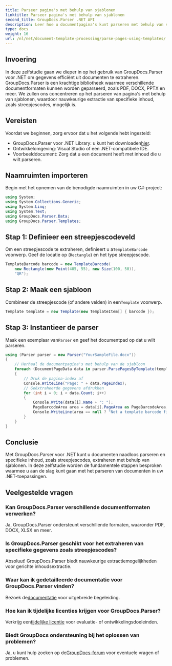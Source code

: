 ```yaml
---
title: Parseer pagina's met behulp van sjablonen
linktitle: Parseer pagina's met behulp van sjablonen
second_title: GroupDocs.Parser .NET API
description: Leer hoe u documentpagina's kunt parseren met behulp van sjablonen in .NET met GroupDocs.Parser. Extraheer specifieke inhoud efficiënt voor uw toepassingen.
type: docs
weight: 16
url: /nl/net/document-template-processing/parse-pages-using-templates/
---
```

## Invoering
In deze zelfstudie gaan we dieper in op het gebruik van GroupDocs.Parser voor .NET om gegevens efficiënt uit documenten te extraheren. GroupDocs.Parser is een krachtige bibliotheek waarmee verschillende documentformaten kunnen worden geparseerd, zoals PDF, DOCX, PPTX en meer. We zullen ons concentreren op het parseren van pagina's met behulp van sjablonen, waardoor nauwkeurige extractie van specifieke inhoud, zoals streepjescodes, mogelijk is.
## Vereisten
Voordat we beginnen, zorg ervoor dat u het volgende hebt ingesteld:
-  GroupDocs.Parser voor .NET Library: u kunt het downloaden[hier](https://releases.groupdocs.com/parser/net/).
- Ontwikkelomgeving: Visual Studio of een .NET-compatibele IDE.
- Voorbeelddocument: Zorg dat u een document heeft met inhoud die u wilt parseren.

## Naamruimten importeren
Begin met het opnemen van de benodigde naamruimten in uw C#-project:
```csharp
using System;
using System.Collections.Generic;
using System.Linq;
using System.Text;
using GroupDocs.Parser.Data;
using GroupDocs.Parser.Templates;
```
## Stap 1: Definieer een streepjescodeveld
 Om een streepjescode te extraheren, definieert u a`TemplateBarcode` voorwerp. Geef de locatie op (`Rectangle`) en het type streepjescode.
```csharp
TemplateBarcode barcode = new TemplateBarcode(
    new Rectangle(new Point(405, 55), new Size(100, 50)),
    "QR");
```
## Stap 2: Maak een sjabloon
 Combineer de streepjescode (of andere velden) in een`Template` voorwerp.
```csharp
Template template = new Template(new TemplateItem[] { barcode });
```
## Stap 3: Instantieer de parser
 Maak een exemplaar van`Parser` en geef het documentpad op dat u wilt parseren.
```csharp
using (Parser parser = new Parser("YourSampleFile.docx"))
{
    // Herhaal de documentpagina's met behulp van de sjabloon
    foreach (DocumentPageData data in parser.ParsePagesByTemplate(template))
    {
        // Druk de pagina-index af
        Console.WriteLine("Page: " + data.PageIndex);
        // Geëxtraheerde gegevens afdrukken
        for (int i = 0; i < data.Count; i++)
        {
            Console.Write(data[i].Name + ": ");
            PageBarcodeArea area = data[i].PageArea as PageBarcodeArea;
            Console.WriteLine(area == null ? "Not a template barcode field" : area.Value);
        }
    }
}
```

## Conclusie
Met GroupDocs.Parser voor .NET kunt u documenten naadloos parseren en specifieke inhoud, zoals streepjescodes, extraheren met behulp van sjablonen. In deze zelfstudie worden de fundamentele stappen besproken waarmee u aan de slag kunt gaan met het parseren van documenten in uw .NET-toepassingen.

## Veelgestelde vragen
### Kan GroupDocs.Parser verschillende documentformaten verwerken?
Ja, GroupDocs.Parser ondersteunt verschillende formaten, waaronder PDF, DOCX, XLSX en meer.
### Is GroupDocs.Parser geschikt voor het extraheren van specifieke gegevens zoals streepjescodes?
Absoluut! GroupDocs.Parser biedt nauwkeurige extractiemogelijkheden voor gerichte inhoudsextractie.
### Waar kan ik gedetailleerde documentatie voor GroupDocs.Parser vinden?
 Bezoek de[documentatie](https://reference.groupdocs.com/parser/net/) voor uitgebreide begeleiding.
### Hoe kan ik tijdelijke licenties krijgen voor GroupDocs.Parser?
 Verkrijg een[tijdelijke licentie](https://purchase.groupdocs.com/temporary-license/) voor evaluatie- of ontwikkelingsdoeleinden.
### Biedt GroupDocs ondersteuning bij het oplossen van problemen?
 Ja, u kunt hulp zoeken op de[GroupDocs-forum](https://forum.groupdocs.com/c/parser/17) voor eventuele vragen of problemen.